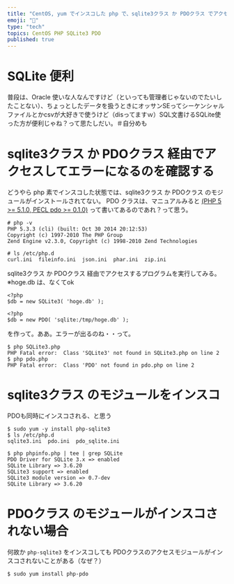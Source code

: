 ```yaml
---
title: "CentOS, yum でインスコした php で、sqlite3クラス か PDOクラス でアクセスする方法"
emoji: "📝"
type: "tech"
topics: CentOS PHP SQLite3 PDO
published: true
---
```


# SQLite 便利
普段は、Oracle 使いな人なんですけど（といっても管理者じゃないのでたいしたことない）、ちょっとしたデータを扱うときにオッサンSEってシーケンシャルファイルとかcsvが大好きで使うけど（disってますｗ）SQL文書けるSQLite使った方が便利じゃね？って思たしだい。＃自分めも

# sqlite3クラス か PDOクラス 経由でアクセスしてエラーになるのを確認する
どうやら php 素でインスコした状態では、sqlite3クラス か PDOクラス のモジュールがインストールされてない。
PDO クラスは、マニュアルみると [(PHP 5 >= 5.1.0, PECL pdo >= 0.1.0)](http://php.net/manual/ja/class.pdo.php) って書いてあるのであれ？って思う。

```
# php -v
PHP 5.3.3 (cli) (built: Oct 30 2014 20:12:53) 
Copyright (c) 1997-2010 The PHP Group
Zend Engine v2.3.0, Copyright (c) 1998-2010 Zend Technologies

# ls /etc/php.d
curl.ini  fileinfo.ini  json.ini  phar.ini  zip.ini
```

sqlite3クラス か PDOクラス 経由でアクセスするプログラムを実行してみる。※hoge.db は、なくてok

```php:SQLite3.php
<?php
$db = new SQLite3( 'hoge.db' );
```

```php:pdo.php
<?php
$db = new PDO( 'sqlite:/tmp/hoge.db' );
```

を作って。ああ。エラーが出るのね・・って。

```
$ php SQLite3.php
PHP Fatal error:  Class 'SQLite3' not found in SQLite3.php on line 2
$ php pdo.php 
PHP Fatal error:  Class 'PDO' not found in pdo.php on line 2
```

# sqlite3クラス のモジュールをインスコ
PDOも同時にインスコされる、と思う

```
$ sudo yum -y install php-sqlite3
$ ls /etc/php.d
sqlite3.ini  pdo.ini  pdo_sqlite.ini

$ php phpinfo.php | tee | grep SQLite
PDO Driver for SQLite 3.x => enabled
SQLite Library => 3.6.20
SQLite3 support => enabled
SQLite3 module version => 0.7-dev
SQLite Library => 3.6.20

```

# PDOクラス のモジュールがインスコされない場合
何故か ```php-sqlite3``` をインスコしても PDOクラスのアクセスモジュールがインスコされないことがある（なぜ？）

```
$ sudo yum install php-pdo
```





